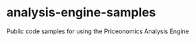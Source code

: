 analysis-engine-samples
=======================

Public code samples for using the Priceonomics Analysis Engine
